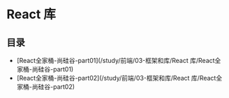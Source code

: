 #  React 库

## 目录

  * [React全家桶-尚硅谷-part01](/study/前端/03-框架和库/React 库/React全家桶-尚硅谷-part01)
  * [React全家桶-尚硅谷-part02](/study/前端/03-框架和库/React 库/React全家桶-尚硅谷-part02)